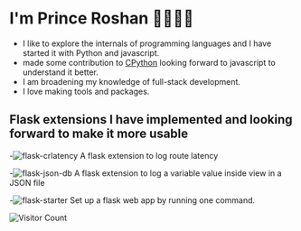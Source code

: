 
# I'm Prince Roshan 👋🏾👨‍💻

  - I like to explore the internals of programming languages and I have started it with Python and javascript.
  - made some contribution to [CPython](https://github.com/search?q=repo%3Apython%2Fcpython+author%3AAgent-Hellboy+is%3Amerged&type=pullrequests) looking forward to javascript to understand it better.
  - I am broadening my knowledge of full-stack development. 
  - I love making tools and packages.

## Flask extensions I have implemented and looking forward to make it more usable 
  -![flask-crlatency](https://github.com/Agent-Hellboy/flask-crlatency/) A flask extension to log route latency
  
  -![flask-json-db](https://github.com/Agent-Hellboy/flask-json-db) A flask extension to log a variable value inside view in a JSON file
  
  -![flask-starter](https://github.com/Agent-Hellboy/flask-starter) Set up a flask web app by running one command.

![Visitor Count](https://profile-counter.glitch.me/Agent-Hellboy/count.svg)
